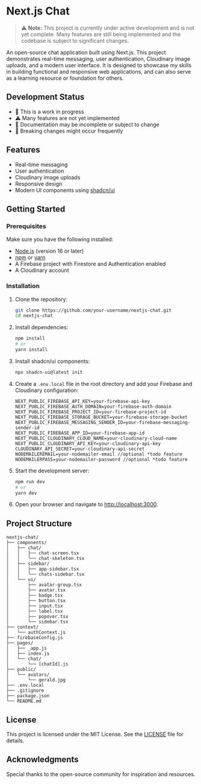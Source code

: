 # Next.js Chat

> ⚠️ **Note:** This project is currently under active development and is not yet complete. Many features are still being implemented and the codebase is subject to significant changes.

An open-source chat application built using Next.js. This project demonstrates real-time messaging, user authentication, Cloudinary image uploads, and a modern user interface. It is designed to showcase my skills in building functional and responsive web applications, and can also serve as a learning resource or foundation for others.

## Development Status
- 🚧 This is a work in progress
- ⚠️ Many features are not yet implemented
- 📝 Documentation may be incomplete or subject to change
- 🔄 Breaking changes might occur frequently

## Features
- Real-time messaging
- User authentication
- Cloudinary image uploads
- Responsive design
- Modern UI components using [shadcn/ui](https://ui.shadcn.com/)

## Getting Started

### Prerequisites
Make sure you have the following installed:
- [Node.js](https://nodejs.org/) (version 16 or later)
- [npm](https://www.npmjs.com/) or [yarn](https://yarnpkg.com/)
- A Firebase project with Firestore and Authentication enabled
- A Cloudinary account

### Installation
1. Clone the repository:
   ```bash
   git clone https://github.com/your-username/nextjs-chat.git
   cd nextjs-chat
   ```
2. Install dependencies:
   ```bash
   npm install
   # or
   yarn install
   ```
3. Install shadcn/ui components:
   ```bash
   npx shadcn-ui@latest init
   ```
4. Create a `.env.local` file in the root directory and add your Firebase and Cloudinary configuration:
   ```env
   NEXT_PUBLIC_FIREBASE_API_KEY=your-firebase-api-key
   NEXT_PUBLIC_FIREBASE_AUTH_DOMAIN=your-firebase-auth-domain
   NEXT_PUBLIC_FIREBASE_PROJECT_ID=your-firebase-project-id
   NEXT_PUBLIC_FIREBASE_STORAGE_BUCKET=your-firebase-storage-bucket
   NEXT_PUBLIC_FIREBASE_MESSAGING_SENDER_ID=your-firebase-messaging-sender-id
   NEXT_PUBLIC_FIREBASE_APP_ID=your-firebase-app-id
   NEXT_PUBLIC_CLOUDINARY_CLOUD_NAME=your-cloudinary-cloud-name
   NEXT_PUBLIC_CLOUDINARY_API_KEY=your-cloudinary-api-key
   CLOUDINARY_API_SECRET=your-cloudinary-api-secret
   NODEMAILEREMAIL=your-nodemailer-email //optional *todo feature
   NODEMAILERPASS=your-nodemailer-password //optional *todo feature
   ```
5. Start the development server:
   ```bash
   npm run dev
   # or
   yarn dev
   ```
6. Open your browser and navigate to [http://localhost:3000](http://localhost:3000).

## Project Structure
```plaintext
nextjs-chat/
├── components/
│   ├── chat/
│   │   ├── chat-screen.tsx
│   │   └── chat-skeleton.tsx
│   ├── sidebar/
│   │   ├── app-sidebar.tsx
│   │   └── chats-sidebar.tsx
│   └── ui/
│       ├── avatar-group.tsx
│       ├── avatar.tsx
│       ├── badge.tsx
│       ├── button.tsx
│       ├── input.tsx
│       ├── label.tsx
│       ├── popover.tsx
│       └── sidebar.tsx
├── context/
│   └── authContext.js
├── firebaseConfig.js
├── pages/
│   ├── _app.js
│   ├── index.js
│   └── chat/
│       └── [chatId].js
├── public/
│   └── avatars/
│       └── gerald.jpg
├── .env.local
├── .gitignore
├── package.json
└── README.md
```

## License
This project is licensed under the MIT License. See the [LICENSE](LICENSE) file for details.

## Acknowledgments
Special thanks to the open-source community for inspiration and resources.
